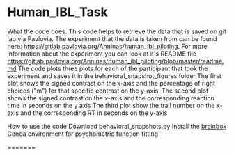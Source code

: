 # Human_IBL_Task

What the code does:
This code helps to retrieve the data that is saved on git lab via Pavlovia.
The experiment that the data is taken from can be found here: https://gitlab.pavlovia.org/Anninas/human_ibl_piloting. For more information about the experiment you can look at it's README file https://gitlab.pavlovia.org/Anninas/human_ibl_piloting/blob/master/readme.md 
The code plots three plots for each of the participant that took the experiment and saves it in the behavioral_snapshot_figures folder
The first plot shows the signed contrast on the x-axis and the percentage of right choices ("m") for that specific contrast on the y-axis.
The second plot shows the signed contrast on the x-axis and the corresponding reaction time in seconds on the y axis 
The third plot show the trail number on the x-axis and the corresponding RT in seconds on the y-axis

How to use the code
Download behavioral_snapshots.py
Install the [brainbox](https://github.com/int-brain-lab/ibllib) Conda environment for psychometric function fitting

=======


